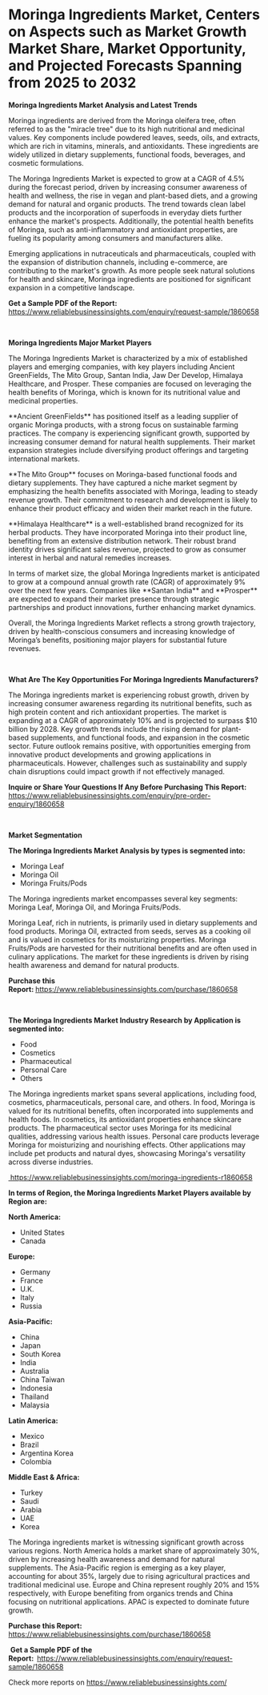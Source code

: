 <p><h1>Moringa Ingredients Market, Centers on Aspects such as Market Growth Market Share, Market Opportunity, and Projected Forecasts Spanning from 2025 to 2032</h1></p><p><strong>Moringa Ingredients Market Analysis and Latest Trends</strong></p>
<p><p>Moringa ingredients are derived from the Moringa oleifera tree, often referred to as the "miracle tree" due to its high nutritional and medicinal values. Key components include powdered leaves, seeds, oils, and extracts, which are rich in vitamins, minerals, and antioxidants. These ingredients are widely utilized in dietary supplements, functional foods, beverages, and cosmetic formulations.</p><p>The Moringa Ingredients Market is expected to grow at a CAGR of 4.5% during the forecast period, driven by increasing consumer awareness of health and wellness, the rise in vegan and plant-based diets, and a growing demand for natural and organic products. The trend towards clean label products and the incorporation of superfoods in everyday diets further enhance the market's prospects. Additionally, the potential health benefits of Moringa, such as anti-inflammatory and antioxidant properties, are fueling its popularity among consumers and manufacturers alike. </p><p>Emerging applications in nutraceuticals and pharmaceuticals, coupled with the expansion of distribution channels, including e-commerce, are contributing to the market's growth. As more people seek natural solutions for health and skincare, Moringa ingredients are positioned for significant expansion in a competitive landscape.</p></p>
<p><strong>Get a Sample PDF of the Report:&nbsp;</strong> <a href="https://www.reliablebusinessinsights.com/enquiry/request-sample/1860658?utm_campaign=2190&utm_medium=2&utm_source=Github&utm_content=ia&utm_term=31032025&utm_id=moringa-ingredients">https://www.reliablebusinessinsights.com/enquiry/request-sample/1860658</a></p>
<p>&nbsp;</p>
<p><strong>Moringa Ingredients Major Market Players</strong></p>
<p><p>The Moringa Ingredients Market is characterized by a mix of established players and emerging companies, with key players including Ancient GreenFields, The Mito Group, Santan India, Jaw Der Develop, Himalaya Healthcare, and Prosper. These companies are focused on leveraging the health benefits of Moringa, which is known for its nutritional value and medicinal properties.</p><p>**Ancient GreenFields** has positioned itself as a leading supplier of organic Moringa products, with a strong focus on sustainable farming practices. The company is experiencing significant growth, supported by increasing consumer demand for natural health supplements. Their market expansion strategies include diversifying product offerings and targeting international markets.</p><p>**The Mito Group** focuses on Moringa-based functional foods and dietary supplements. They have captured a niche market segment by emphasizing the health benefits associated with Moringa, leading to steady revenue growth. Their commitment to research and development is likely to enhance their product efficacy and widen their market reach in the future.</p><p>**Himalaya Healthcare** is a well-established brand recognized for its herbal products. They have incorporated Moringa into their product line, benefiting from an extensive distribution network. Their robust brand identity drives significant sales revenue, projected to grow as consumer interest in herbal and natural remedies increases.</p><p>In terms of market size, the global Moringa Ingredients market is anticipated to grow at a compound annual growth rate (CAGR) of approximately 9% over the next few years. Companies like **Santan India** and **Prosper** are expected to expand their market presence through strategic partnerships and product innovations, further enhancing market dynamics.</p><p>Overall, the Moringa Ingredients Market reflects a strong growth trajectory, driven by health-conscious consumers and increasing knowledge of Moringa’s benefits, positioning major players for substantial future revenues.</p></p>
<p>&nbsp;</p>
<p><strong>What Are The Key Opportunities For Moringa Ingredients Manufacturers?</strong></p>
<p><p>The Moringa ingredients market is experiencing robust growth, driven by increasing consumer awareness regarding its nutritional benefits, such as high protein content and rich antioxidant properties. The market is expanding at a CAGR of approximately 10% and is projected to surpass $10 billion by 2028. Key growth trends include the rising demand for plant-based supplements, and functional foods, and expansion in the cosmetic sector. Future outlook remains positive, with opportunities emerging from innovative product developments and growing applications in pharmaceuticals. However, challenges such as sustainability and supply chain disruptions could impact growth if not effectively managed.</p></p>
<p><strong>Inquire or Share Your Questions If Any Before Purchasing This Report:</strong> <a href="https://www.reliablebusinessinsights.com/enquiry/pre-order-enquiry/1860658?utm_campaign=2190&utm_medium=2&utm_source=Github&utm_content=ia&utm_term=31032025&utm_id=moringa-ingredients">https://www.reliablebusinessinsights.com/enquiry/pre-order-enquiry/1860658</a></p>
<p>&nbsp;</p>
<p><strong>Market Segmentation</strong></p>
<p><strong>The Moringa Ingredients Market Analysis by types is segmented into:</strong></p>
<p><ul><li>Moringa Leaf</li><li>Moringa Oil</li><li>Moringa Fruits/Pods</li></ul></p>
<p><p>The Moringa ingredients market encompasses several key segments: Moringa Leaf, Moringa Oil, and Moringa Fruits/Pods. </p><p>Moringa Leaf, rich in nutrients, is primarily used in dietary supplements and food products. Moringa Oil, extracted from seeds, serves as a cooking oil and is valued in cosmetics for its moisturizing properties. Moringa Fruits/Pods are harvested for their nutritional benefits and are often used in culinary applications. The market for these ingredients is driven by rising health awareness and demand for natural products.</p></p>
<p><strong>Purchase this Report:&nbsp;</strong><a href="https://www.reliablebusinessinsights.com/purchase/1860658?utm_campaign=2190&utm_medium=2&utm_source=Github&utm_content=ia&utm_term=31032025&utm_id=moringa-ingredients">https://www.reliablebusinessinsights.com/purchase/1860658</a></p>
<p>&nbsp;</p>
<p><strong>The Moringa Ingredients Market Industry Research by Application is segmented into:</strong></p>
<p><ul><li>Food</li><li>Cosmetics</li><li>Pharmaceutical</li><li>Personal Care</li><li>Others</li></ul></p>
<p><p>The Moringa ingredients market spans several applications, including food, cosmetics, pharmaceuticals, personal care, and others. In food, Moringa is valued for its nutritional benefits, often incorporated into supplements and health foods. In cosmetics, its antioxidant properties enhance skincare products. The pharmaceutical sector uses Moringa for its medicinal qualities, addressing various health issues. Personal care products leverage Moringa for moisturizing and nourishing effects. Other applications may include pet products and natural dyes, showcasing Moringa's versatility across diverse industries.</p></p>
<p><a href="https://www.reliablebusinessinsights.com/moringa-ingredients-r1860658?utm_campaign=2190&utm_medium=2&utm_source=Github&utm_content=ia&utm_term=31032025&utm_id=moringa-ingredients">&nbsp;https://www.reliablebusinessinsights.com/moringa-ingredients-r1860658</a></p>
<p><strong>In terms of Region, the Moringa Ingredients Market Players available by Region are:</strong></p>
<p>
    <p> <strong> North America: </strong>
        <ul>
            <li>United States</li>
            <li>Canada</li>
        </ul>
        </p> 
    <p> <strong> Europe: </strong>
        <ul>
            <li>Germany</li>
            <li>France</li>
            <li>U.K.</li>
            <li>Italy</li>
            <li>Russia</li>
        </ul>
        </p> 
    <p> <strong> Asia-Pacific: </strong>
        <ul>
            <li>China</li>
            <li>Japan</li>
            <li>South Korea</li>
            <li>India</li>
            <li>Australia</li>
            <li>China Taiwan</li>
            <li>Indonesia</li>
            <li>Thailand</li>
            <li>Malaysia</li>
        </ul>
        </p> 
    <p> <strong> Latin America: </strong>
        <ul>
            <li>Mexico</li>
            <li>Brazil</li>
            <li>Argentina Korea</li>
            <li>Colombia</li>
        </ul>
        </p> 
    <p> <strong> Middle East & Africa: </strong>
        <ul>
            <li>Turkey</li>
            <li>Saudi</li>
            <li>Arabia</li>
            <li>UAE</li>
            <li>Korea</li>
        </ul>
    </p>
    </p>
<p><p>The Moringa ingredients market is witnessing significant growth across various regions. North America holds a market share of approximately 30%, driven by increasing health awareness and demand for natural supplements. The Asia-Pacific region is emerging as a key player, accounting for about 35%, largely due to rising agricultural practices and traditional medicinal use. Europe and China represent roughly 20% and 15% respectively, with Europe benefiting from organics trends and China focusing on nutritional applications. APAC is expected to dominate future growth.</p></p>
<p><strong>Purchase this Report: </strong><a href="https://www.reliablebusinessinsights.com/purchase/1860658?utm_campaign=2190&utm_medium=2&utm_source=Github&utm_content=ia&utm_term=31032025&utm_id=moringa-ingredients">https://www.reliablebusinessinsights.com/purchase/1860658</a></p>
<p>&nbsp;<strong>Get a Sample PDF of the Report:&nbsp;&nbsp;</strong><a href="https://www.reliablebusinessinsights.com/enquiry/request-sample/1860658?utm_campaign=2190&utm_medium=2&utm_source=Github&utm_content=ia&utm_term=31032025&utm_id=moringa-ingredients">https://www.reliablebusinessinsights.com/enquiry/request-sample/1860658</a></p>
<p><strong></strong></p>
<p>Check more reports on <a href="https://www.reliablebusinessinsights.com/?utm_campaign=2190&utm_medium=2&utm_source=Github&utm_content=ia&utm_term=31032025&utm_id=moringa-ingredients">https://www.reliablebusinessinsights.com/</a></p>